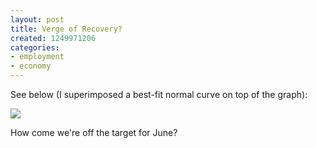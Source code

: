 ```yaml
---
layout: post
title: Verge of Recovery?
created: 1249971206
categories:
- employment
- economy
---
```

See below (I superimposed a best-fit normal curve on top of the graph):

<img src="http://dailycow.org/system/files/jobs.png" />

How come we're off the target for June?
